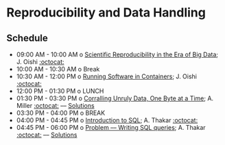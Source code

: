 # Reproducibility and Data Handling

## Schedule

 * 09:00 AM - 10:00 AM  o [Scientific Reproducibility in the Era of Big Data](https://github.com/LSSTC-DSFP/LSSTC-DSFP-Sessions/blob/master/Session8/Day2/Reproducibility%20and%20Containers.ipynb); J. Oishi [:octocat:](https://github.com/jsoishi)
 * 10:00 AM - 10:30 AM  o  Break
 * 10:30 AM - 12:00 PM  o  [Running Software in Containers](https://github.com/LSSTC-DSFP/LSSTC-DSFP-Sessions/blob/master/Session8/Day2/Reproducibility%20and%20Containers.ipynb); J. Oishi [:octocat:](https://github.com/jsoishi)
 * 12:00 PM - 01:30 PM  o  LUNCH
 * 01:30 PM - 03:30 PM  o  [Corralling Unruly Data, One Byte at a Time](https://github.com/LSSTC-DSFP/LSSTC-DSFP-Sessions/blob/master/Session8/Day2/CorrallingUnrulyData.ipynb); A. Miller [:octocat:](https://github.com/adamamiller) –– [Solutions](https://github.com/LSSTC-DSFP/LSSTC-DSFP-Sessions/blob/master/Session8/Day2/CorrallingUnrulyDataSolutions.ipynb)
 * 03:30 PM - 04:00 PM  o  BREAK
 * 04:00 PM - 04:45 PM  o  [Introduction to SQL](https://github.com/LSSTC-DSFP/LSSTC-DSFP-Sessions/blob/master/Session8/Day2/ThakarIntroToSQL.pdf); A. Thakar [:octocat:](https://github.com/thakar)
 * 04:45 PM - 06:00 PM  o  [Problem –– Writing SQL queries](https://github.com/LSSTC-DSFP/LSSTC-DSFP-Sessions/blob/master/Session8/Day2/IntroToSQLExercises.md); A. Thakar [:octocat:](https://github.com/thakar) –– [Solutions](https://github.com/LSSTC-DSFP/LSSTC-DSFP-Sessions/blob/master/Session8/Day2/IntroToSQLSolutions.md)
